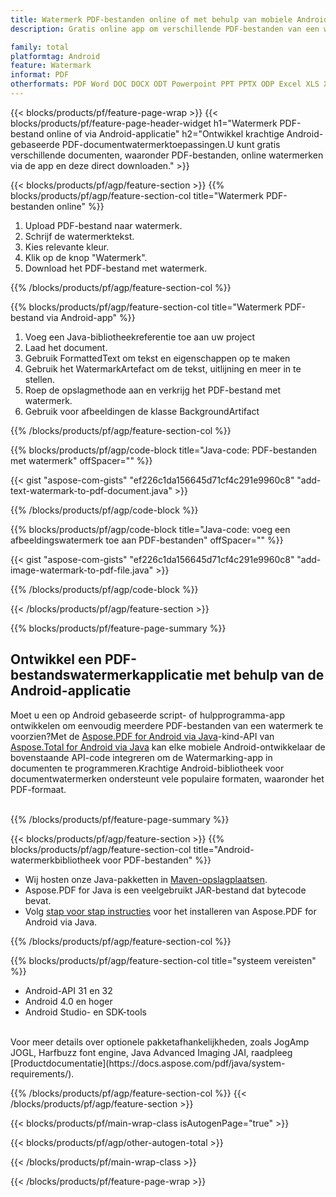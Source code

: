 ```yaml
---
title: Watermerk PDF-bestanden online of met behulp van mobiele Android-apps
description: Gratis online app om verschillende PDF-bestanden van een watermerk te voorzien.Android-watermerkbibliotheek Java-code voor PDF-documenten.

family: total
platformtag: Android
feature: Watermark
informat: PDF
otherformats: PDF Word DOC DOCX ODT Powerpoint PPT PPTX ODP Excel XLS XLSX ODS
---
```

{{< blocks/products/pf/feature-page-wrap >}}
{{< blocks/products/pf/feature-page-header-widget h1="Watermerk PDF-bestand online of via Android-applicatie" h2="Ontwikkel krachtige Android-gebaseerde PDF-documentwatermerktoepassingen.U kunt gratis verschillende documenten, waaronder PDF-bestanden, online watermerken via de app en deze direct downloaden." >}}

{{< blocks/products/pf/agp/feature-section >}}
{{% blocks/products/pf/agp/feature-section-col title="Watermerk PDF-bestanden online" %}}

1. Upload PDF-bestand naar watermerk.
1. Schrijf de watermerktekst.
1. Kies relevante kleur.
1. Klik op de knop "Watermerk".
1. Download het PDF-bestand met watermerk.

{{% /blocks/products/pf/agp/feature-section-col %}}

{{% blocks/products/pf/agp/feature-section-col title="Watermerk PDF-bestand via Android-app" %}}

1. Voeg een Java-bibliotheekreferentie toe aan uw project
1. Laad het document.
1. Gebruik FormattedText om tekst en eigenschappen op te maken
1. Gebruik het WatermarkArtefact om de tekst, uitlijning en meer in te stellen.
1. Roep de opslagmethode aan en verkrijg het PDF-bestand met watermerk.
1. Gebruik voor afbeeldingen de klasse BackgroundArtifact

{{% /blocks/products/pf/agp/feature-section-col %}}

{{% blocks/products/pf/agp/code-block title="Java-code: PDF-bestanden met watermerk" offSpacer="" %}}

{{< gist "aspose-com-gists" "ef226c1da156645d71cf4c291e9960c8" "add-text-watermark-to-pdf-document.java" >}}

{{% /blocks/products/pf/agp/code-block %}}

{{% blocks/products/pf/agp/code-block title="Java-code: voeg een afbeeldingswatermerk toe aan PDF-bestanden" offSpacer="" %}}

{{< gist "aspose-com-gists" "ef226c1da156645d71cf4c291e9960c8" "add-image-watermark-to-pdf-file.java" >}}

{{% /blocks/products/pf/agp/code-block %}}

{{< /blocks/products/pf/agp/feature-section >}}

{{% blocks/products/pf/feature-page-summary %}}


<h2>Ontwikkel een PDF-bestandswatermerkapplicatie met behulp van de Android-applicatie</h2>

Moet u een op Android gebaseerde script- of hulpprogramma-app ontwikkelen om eenvoudig meerdere PDF-bestanden van een watermerk te voorzien?Met de [Aspose.PDF for Android via Java](https://products.aspose.com/pdf/nl/android-java/)-kind-API van [Aspose.Total for Android via Java](https://products.aspose.com/total/nl/android-java/) kan elke mobiele Android-ontwikkelaar de bovenstaande API-code integreren om de Watermarking-app in documenten te programmeren.Krachtige Android-bibliotheek voor documentwatermerken ondersteunt vele populaire formaten, waaronder het PDF-formaat.<br /><br />

{{% /blocks/products/pf/feature-page-summary %}}

{{< blocks/products/pf/agp/feature-section >}}
{{% blocks/products/pf/agp/feature-section-col title="Android-watermerkbibliotheek voor PDF-bestanden" %}}

- Wij hosten onze Java-pakketten in [Maven-opslagplaatsen](https://releases.aspose.com/java/repo/com/aspose/aspose-pdf/). 
- Aspose.PDF for Java is een veelgebruikt JAR-bestand dat bytecode bevat.
- Volg [stap voor stap instructies](https://docs.aspose.com/pdf/java/installation/#install-aspose-pdf-for-java-from-maven-repository) voor het installeren van Aspose.PDF for Android via Java.

{{% /blocks/products/pf/agp/feature-section-col %}}

{{% blocks/products/pf/agp/feature-section-col title="systeem vereisten" %}}

- Android-API 31 en 32
- Android 4.0 en hoger
- Android Studio- en SDK-tools

<br />
Voor meer details over optionele pakketafhankelijkheden, zoals JogAmp JOGL, Harfbuzz font engine, Java Advanced Imaging JAI, raadpleeg [Productdocumentatie](https://docs.aspose.com/pdf/java/system-requirements/).

{{% /blocks/products/pf/agp/feature-section-col %}}
{{< /blocks/products/pf/agp/feature-section >}}

{{< blocks/products/pf/main-wrap-class isAutogenPage="true" >}}

{{< blocks/products/pf/agp/other-autogen-total >}}

{{< /blocks/products/pf/main-wrap-class >}}

{{< /blocks/products/pf/feature-page-wrap >}}